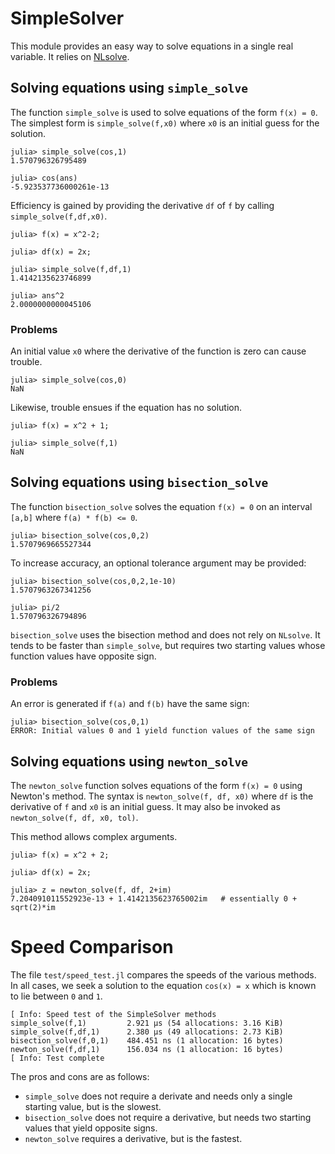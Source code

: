 # SimpleSolver

This module provides an easy way to solve equations in a single real variable. 
It relies on [NLsolve](https://github.com/JuliaNLSolvers/NLsolve.jl).

## Solving equations using `simple_solve`

The function `simple_solve` is used to solve equations of the form `f(x) = 0`. The simplest
form is `simple_solve(f,x0)` where `x0` is an initial guess for the solution. 
```
julia> simple_solve(cos,1)
1.570796326795489

julia> cos(ans)
-5.923537736000261e-13
```

Efficiency is gained by providing the derivative `df` of `f` by calling 
`simple_solve(f,df,x0)`.

```
julia> f(x) = x^2-2;

julia> df(x) = 2x;

julia> simple_solve(f,df,1)
1.4142135623746899

julia> ans^2
2.0000000000045106
```

### Problems

An initial value `x0` where the derivative of the function is zero can cause trouble.
```
julia> simple_solve(cos,0)
NaN
```

Likewise, trouble ensues if the equation has no solution.
```
julia> f(x) = x^2 + 1;

julia> simple_solve(f,1)
NaN
```


## Solving equations using `bisection_solve`

The function `bisection_solve` solves the equation `f(x) = 0` on an interval `[a,b]` where
`f(a) * f(b) <= 0`. 
```
julia> bisection_solve(cos,0,2)
1.5707969665527344
```

To increase accuracy, an optional tolerance argument may be provided:
```
julia> bisection_solve(cos,0,2,1e-10)
1.5707963267341256

julia> pi/2
1.570796326794896
```

`bisection_solve` uses the bisection method and does not rely on `NLsolve`. 
It tends to be faster than `simple_solve`, but requires two starting values
whose function values have opposite sign.

### Problems
An error is generated if `f(a)` and `f(b)` have the same sign:
```
julia> bisection_solve(cos,0,1)
ERROR: Initial values 0 and 1 yield function values of the same sign
```


## Solving equations using `newton_solve`

The `newton_solve` function solves equations of the form `f(x) = 0` using Newton's method.
The syntax is `newton_solve(f, df, x0)` where `df` is the derivative of `f` and `x0` is
an initial guess. It may also be invoked as  `newton_solve(f, df, x0, tol)`.

This method allows complex arguments.
```
julia> f(x) = x^2 + 2;

julia> df(x) = 2x;

julia> z = newton_solve(f, df, 2+im)
7.204091011552923e-13 + 1.4142135623765002im   # essentially 0 + sqrt(2)*im
```


# Speed Comparison

The file `test/speed_test.jl`  compares the speeds of the various methods. 
In all cases, we seek a solution to the equation `cos(x) = x` which
is known to lie between `0` and `1`.
```
[ Info: Speed test of the SimpleSolver methods
simple_solve(f,1)         2.921 μs (54 allocations: 3.16 KiB)
simple_solve(f,df,1)      2.380 μs (49 allocations: 2.73 KiB)
bisection_solve(f,0,1)    484.451 ns (1 allocation: 16 bytes)
newton_solve(f,df,1)      156.034 ns (1 allocation: 16 bytes)
[ Info: Test complete
```

The pros and cons are as follows:
+ `simple_solve` does not require a derivate and needs only a single starting value,
but is the slowest.
+ `bisection_solve` does not require a derivative, but needs two 
starting values that yield opposite signs.
+ `newton_solve` requires a derivative, but is the fastest.


